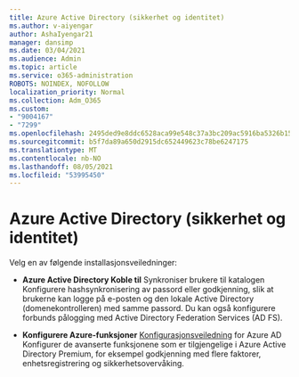 ```yaml
---
title: Azure Active Directory (sikkerhet og identitet)
ms.author: v-aiyengar
author: AshaIyengar21
manager: dansimp
ms.date: 03/04/2021
ms.audience: Admin
ms.topic: article
ms.service: o365-administration
ROBOTS: NOINDEX, NOFOLLOW
localization_priority: Normal
ms.collection: Adm_O365
ms.custom:
- "9004167"
- "7299"
ms.openlocfilehash: 2495ded9e8ddc6528aca99e548c37a3bc209ac5916ba5326b15c8ff4fab46ded
ms.sourcegitcommit: b5f7da89a650d2915dc652449623c78be6247175
ms.translationtype: MT
ms.contentlocale: nb-NO
ms.lasthandoff: 08/05/2021
ms.locfileid: "53995450"
---
```

# <a name="azure-active-directory-security-and-identity"></a>Azure Active Directory (sikkerhet og identitet)

Velg en av følgende installasjonsveiledninger:

- **Azure Active Directory Koble til** [](https://go.microsoft.com/fwlink/?linkid=2071310) Synkroniser brukere til katalogen Konfigurere hashsynkronisering av passord eller godkjenning, slik at brukerne kan logge på e-posten og den lokale Active Directory (domenekontrolleren) med samme passord. Du kan også konfigurere forbunds pålogging med Active Directory Federation Services (AD FS).

- **Konfigurere Azure-funksjoner** [Konfigurasjonsveiledning](https://go.microsoft.com/fwlink/?linkid=2134390) for Azure AD Konfigurer de avanserte funksjonene som er tilgjengelige i Azure Active Directory Premium, for eksempel godkjenning med flere faktorer, enhetsregistrering og sikkerhetsovervåking.
